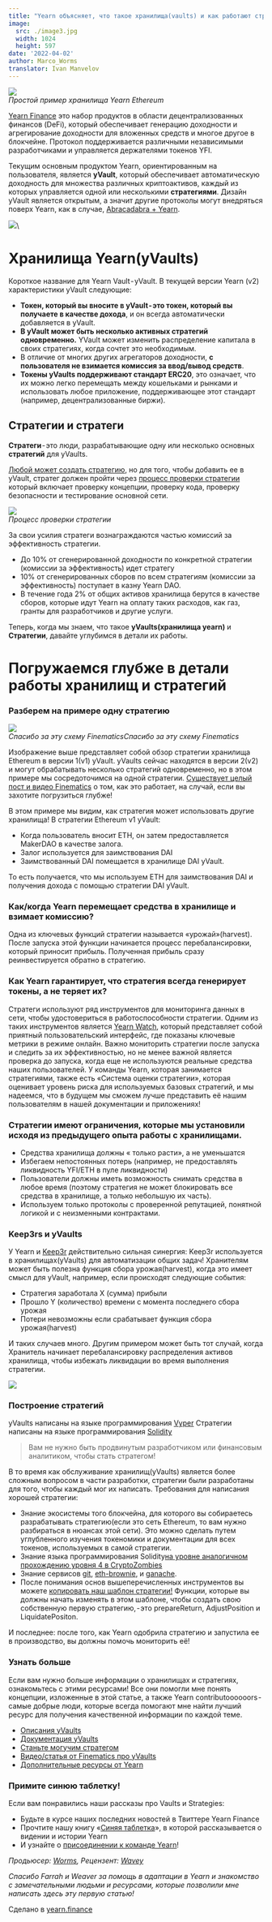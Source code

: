 ```yaml
---
title: "Yearn объясняет, что такое хранилища(vaults) и как работают стратегии?"
image:
  src: ./image3.jpg
  width: 1024
  height: 597
date: '2022-04-02'
author: Marco_Worms
translator: Ivan Manvelov
---
```


![](./image1_ru.jpg?w=900&h=478)\
*Простой пример хранилища Yearn Ethereum*

[Yearn Finance](http://yearn.finance/) это набор продуктов в области децентрализованных финансов (DeFi), который обеспечивает генерацию доходности и агрегирование доходности для вложенных средств и многое другое в блокчейне. Протокол поддерживается различными независимыми разработчиками и управляется держателями токенов YFI.

Текущим основным продуктом Yearn, ориентированным на пользователя, является **yVault**, который обеспечивает автоматическую доходность для множества различных криптоактивов, каждый из которых управляется одной или несколькими **стратегиями**. Дизайн yVault является открытым, а значит другие протоколы могут внедряться поверх Yearn, как в случае, [Abracadabra + Yearn](https://twitter.com/MarcoWorms/status/1483223651684081670).

![](./image5_ru.jpg?w=900&h=478)\

# Хранилища Yearn(yVaults)

Короткое название для Yearn Vault - yVault. В текущей версии Yearn (v2) характеристики yVault следующие:

- **Токен, который вы вносите в yVault - это токен, который вы получаете в качестве дохода**, и он всегда автоматически добавляется в yVault.
- **В yVault может быть несколько активных стратегий одновременно.** YVault может изменить распределение капитала в своих стратегиях, когда сочтет это необходимым.
- В отличие от многих других агрегаторов доходности, **с пользователя не взимается комиссия за ввод/вывод средств**.
- **Токены yVaults поддерживают стандарт ERC20**, это означает, что их можно легко перемещать между кошельками и рынками и использовать любое приложение, поддерживающее этот стандарт (например, децентрализованные биржи).

## Стратегии и стратеги

**Стратеги** - это люди, разрабатывающие одну или несколько основных **стратегий** для yVaults.

[Любой может создать стратегию](https://docs.yearn.finance/developers/v2/getting-started), но для того, чтобы добавить ее в yVault, стратег должен пройти через [процесс проверки стратегии](https://docs.yearn.finance/developers/v2/getting-started#overview-of-our-vetting-process) который включает проверку концепции, проверку кода, проверку безопасности и тестирование основной сети.


![](./image2.jpg?w=4000&h=588)\
*Процесс проверки стратегии*

За свои усилия стратеги вознаграждаются частью комиссий за эффективность стратегии.
- До 10% от сгенерированной доходности по конкретной стратегии (комиссии за эффективность) идет стратегу
- 10% от сгенерированных сборов по всем стратегиям (комиссии за эффективность) поступает в казну Yearn DAO.
- В течение года 2% от общих активов хранилища берутся в качестве сборов, которые идут Yearn на оплату таких расходов, как газ, гранты для разработчиков и другие услуги.

Теперь, когда мы знаем, что такое **yVaults(хранилища yearn)** и **Стратегии**, давайте углубимся в детали их работы.

# Погружаемся глубже в детали работы хранилищ и стратегий

### Разберем на примере одну стратегию

![](./image3_ru.jpg?w=1024&h=597)\
*Спасибо за эту схему FinematicsСпасибо за эту схему Finematics*

Изображение выше представляет собой обзор стратегии хранилища Ethereum в версии 1(v1) yVault. yVaults сейчас находятся в версии 2(v2) и могут обрабатывать несколько стратегий одновременно, но в этом примере мы сосредоточимся на одной стратегии. [Существует целый пост и видео Finematics](https://finematics.com/yearn-vaults-eth-vault-explained/) о том, как это работает, на случай, если вы захотите погрузиться глубже!

В этом примере мы видим, как стратегия может использовать другие хранилища! В стратегии Ethereum v1 yVault:

- Когда пользователь вносит ETH, он затем предоставляется MakerDAO в качестве залога.
- Залог используется для заимствования DAI
- Заимствованный DAI помещается в хранилище DAI yVault.

То есть получается, что мы используем ETH для заимствования DAI и получения дохода с помощью стратегии DAI yVault.

### Как/когда Yearn перемещает средства в хранилище и взимает комиссию?

Одна из ключевых функций стратегии называется «урожай»(harvest). После запуска этой функции начинается процесс перебалансировки, который приносит прибыль. Полученная прибыль сразу реинвестируется обратно в стратегию.

### Как Yearn гарантирует, что стратегия всегда генерирует токены, а не теряет их?

Стратеги используют ряд инструментов для мониторинга данных в сети, чтобы удостовериться в работоспособности стратегии. Одним из таких инструментов является [Yearn Watch](https://yearn.watch/), который представляет собой приятный пользовательский интерфейс, где показаны ключевые метрики в режиме онлайн.
Важно мониторить стратегии после запуска и следить за их эффективностью, но не менее важной является проверка до запуска, когда еще не используются реальные средства наших пользователей.
У команды Yearn, которая занимается стратегиями, также есть «Система оценки стратегии», которая оценивает уровень риска для используемых базовых стратегий, и мы надеемся, что в будущем мы сможем лучше представить её нашим пользователям в нашей документации и приложениях!

### Стратегии имеют ограничения, которые мы установили исходя из предыдущего опыта работы с хранилищами.

- Средства хранилища должны « только расти», а не уменьшатся
- Избегаем непостоянных потерь (например, не предоставлять ликвидность YFI/ETH в пуле ликвидности)
- Пользователи должны иметь возможность снимать средства в любое время (поэтому стратегия не может блокировать все средства в хранилище, а только небольшую их часть).
- Используем только протоколы с проверенной репутацией, понятной логикой и с неизменными контрактами.

### Keep3rs и yVaults

У Yearn и [Keep3r](https://docs.keep3r.network/) действительно сильная синергия: Keep3r используется в хранилищах(yVaults) для автоматизации общих задач!
Хранителям может быть полезна функция сбора урожая(harvest), когда это имеет смысл для yVault, например, если происходят следующие события:

- Стратегия заработала X (сумма) прибыли
- Прошло Y (количество) времени с момента последнего сбора урожая
- Потери невозможны если срабатывает функция сбора урожая(harvest)

И таких случаев много. Другим примером может быть тот случай, когда Хранитель начинает перебалансировку распределения активов хранилища, чтобы избежать ликвидации во время выполнения стратегии.

![](./image4.jpg?w=562&h=651)

### Построение стратегий

yVaults написаны на языке программирования [Vyper](https://vyper.readthedocs.io/en/stable/)
Стратегии написаны на языке программирования [Solidity](https://docs.soliditylang.org/en/v0.8.11/)

> Вам не нужно быть продвинутым разработчиком или финансовым аналитиком, чтобы стать стратегом!


В то время как обслуживание хранилищ(yVaults) является более сложным вопросом в части разработки, стратегии были разработаны для того, чтобы каждый мог их написать. Требования для написания хорошей стратегии:

- Знание экосистемы того блокчейна, для которого вы собираетесь разрабатывать стратегию(если это сеть Ethereum, то вам нужно разбираться в нюансах этой сети). Это можно сделать путем углубленного изучения токеномики и документации для всех токенов, используемых в самой стратегии.
- Знание языка программирования Solidity[на уровне аналогичном прохождению уровня 4 в CryptoZombies](https://cryptozombies.io/)
- Знание сервисов [git](https://git-scm.com/), [eth-brownie](https://eth-brownie.readthedocs.io/en/stable/), и [ganache](https://trufflesuite.com/ganache/).
- После понимания основ вышеперечисленных инструментов вы можете [копировать наш шаблон стратегии!](https://github.com/yearn/brownie-strategy-mix) Функции, которые вы должны начать изменять в этом шаблоне, чтобы создать свою собственную первую стратегию, - это prepareReturn, AdjustPosition и LiquidatePositon.

И последнее: после того, как Yearn одобрила стратегию и запустила ее в производство, вы должны помочь мониторить её!

### Узнать больше

Если вам нужно больше информации о хранилищах и стратегиях, ознакомьтесь с этими ресурсами! Все они помогли мне понять концепции, изложенные в этой статье, а также Yearn contributoooooors - самые добрые люди, которые всегда помогают мне найти лучший ресурс для получения качественной информации по каждой теме.

- [Описания yVaults](https://vaults.yearn.finance/)
- [Документация yVaults](https://docs.yearn.finance/getting-started/products/yvaults/overview)
- [Станьте могучим стратегом](https://www.youtube.com/watch?v=NVR3teJw0Y0)
- [Видео/статья от Finematics про yVaults](https://finematics.com/yearn-vaults-eth-vault-explained/)
- [Дополнительные ресурсы от Yearn](https://docs.yearn.finance/developers/v2/additional-resources)

### Примите синюю таблетку!

Если вам понравились наши рассказы про Vaults и Strategies:

- Будьте в курсе наших последних новостей в Твиттере Yearn Finance
- Прочтите нашу книгу «[Синяя таблетка](https://thebluepill.eth.link/)», в которой рассказывается о видении и истории Yearn
- И узнайте о [присоединении к команде Yearn](https://yearnfinance.notion.site/Join-Us-3e9c95b9bd7846a18c0f1cbe6ab05eda)!


*Продьюсер: [Worms](https://twitter.com/MarcoWorms), Рецензент: [Wavey](https://twitter.com/wavey0x)*

*Спасибо Farrah и Weaver за помощь в адаптации в Yearn и знакомство с замечательными людьми и ресурсами, которые позволили мне написать здесь эту первую статью!*

Сделано в [yearn.finance](https://yearn.finance)
